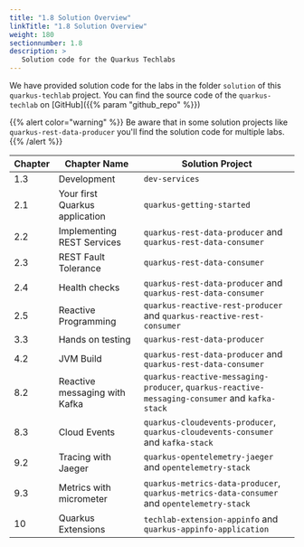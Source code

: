 ```yaml
---
title: "1.8 Solution Overview"
linkTitle: "1.8 Solution Overview"
weight: 180
sectionnumber: 1.8
description: >
   Solution code for the Quarkus Techlabs
---
```


We have provided solution code for the labs in the folder `solution` of this `quarkus-techlab` project. You can find the source code of the `quarkus-techlab` on [GitHub]({{% param "github_repo" %}})

{{% alert color="warning" %}}
Be aware that in some solution projects like `quarkus-rest-data-producer` you'll find the solution code for multiple labs.
{{% /alert %}}

Chapter | Chapter Name                   | Solution Project
------- |--------------------------------|---------------------------------------------------------------------------------------
1.3  | Development                    | `dev-services`
2.1  | Your first Quarkus application | `quarkus-getting-started`
2.2  | Implementing REST Services     | `quarkus-rest-data-producer` and `quarkus-rest-data-consumer`
2.3  | REST Fault Tolerance           | `quarkus-rest-data-consumer`
2.4  | Health checks                  | `quarkus-rest-data-producer` and `quarkus-rest-data-consumer`
2.5  | Reactive Programming           | `quarkus-reactive-rest-producer` and `quarkus-reactive-rest-consumer`
3.3  | Hands on testing               | `quarkus-rest-data-producer`
4.2  | JVM Build                      | `quarkus-rest-data-producer` and `quarkus-rest-data-consumer`
8.2  | Reactive messaging with Kafka  | `quarkus-reactive-messaging-producer`, `quarkus-reactive-messaging-consumer` and `kafka-stack`
8.3  | Cloud Events                   | `quarkus-cloudevents-producer`, `quarkus-cloudevents-consumer` and `kafka-stack`
9.2  | Tracing with Jaeger            | `quarkus-opentelemetry-jaeger` and `opentelemetry-stack`
9.3  | Metrics with micrometer        | `quarkus-metrics-data-producer`, `quarkus-metrics-data-consumer` and `opentelemetry-stack`
10   | Quarkus Extensions             | `techlab-extension-appinfo` and `quarkus-appinfo-application`
